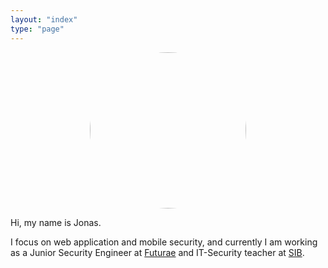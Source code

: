 ```yaml
---
layout: "index"
type: "page"
---
```


<img src="jonas.png" alt="Jonas" width="250" style="display: block; margin: auto; border-radius: 50%;">

Hi, my name is Jonas.

I focus on web application and mobile security, and currently I am working as a Junior Security Engineer at [Futurae](https://futurae.com) and IT-Security teacher at [SIB](https://www.sib.ch/).
